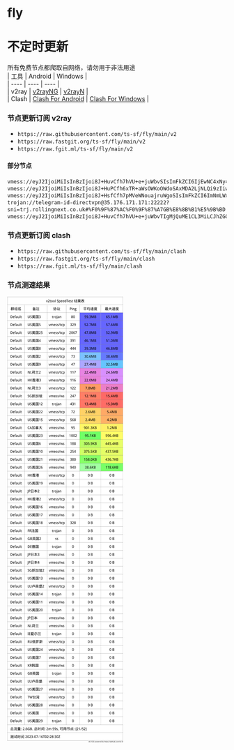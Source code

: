 # fly
# 不定时更新
所有免费节点都爬取自网络，请勿用于非法用途  
|  工具  | Android  | Windows  |  
|  ----  | ----   | ----  |  
| v2ray  | [v2rayNG](https://github.com/2dust/v2rayNG/releases) | [v2rayN](https://github.com/2dust/v2rayN/releases) |  
| Clash  | [Clash For Android](https://github.com/Kr328/ClashForAndroid/releases) | [Clash For Windows](https://github.com/Fndroid/clash_for_windows_pkg/releases) | 
  
### 节点更新订阅  v2ray
- `https://raw.githubusercontent.com/ts-sf/fly/main/v2`  
- `https://raw.fastgit.org/ts-sf/fly/main/v2`  
- `https://raw.fgit.ml/ts-sf/fly/main/v2`  
#### 部分节点  
``` 
vmess://eyJ2IjoiMiIsInBzIjoi8J+HuvCfh7hVU+e+juWbvSIsImFkZCI6IjEwNC4xNy40Mi4xNzciLCJwb3J0IjoiMjA4MiIsImlkIjoiZjRjMmMxNjItMGZjNC00NDU1LWQ4NjItMmIyNGFlYmNlMzQ3IiwiYWlkIjoiMCIsInNjeSI6ImF1dG8iLCJuZXQiOiJ3cyIsInR5cGUiOiJub25lIiwiaG9zdCI6InV4eC52dGNzcy50b3AiLCJwYXRoIjoiL3F3ZXIiLCJ0bHMiOiIiLCJzbmkiOiIiLCJ0ZXN0X25hbWUiOiJVU+e+juWbvSJ9
vmess://eyJ2IjoiMiIsInBzIjoi8J+HuPCfh6xTR+aWsOWKoOWdoSAxMDA2LjNLQi9zIiwiYWRkIjoibGlua2VkaW4uZGlzbmV0LmdxIiwicG9ydCI6IjQ0MyIsImlkIjoiYTg2OWM1NTctNWM3ZC00MjZmLTkwMzktMDI3OWMxNjM1MmJjIiwiYWlkIjoiMCIsInNjeSI6ImF1dG8iLCJuZXQiOiJ3cyIsInR5cGUiOiJub25lIiwiaG9zdCI6IiIsInBhdGgiOiIvdm1lc3N3cyIsInRscyI6InRscyIsInNuaSI6IiIsInRlc3RfbmFtZSI6IlNH5paw5Yqg5Z2hIn0=
vmess://eyJ2IjoiMiIsInBzIjoi8J+HsfCfh7pMVeWNouajruWgoSIsImFkZCI6ImNmLWx0LnNoYXJlY2VudHJlLm9ubGluZSIsInBvcnQiOiI4MCIsImlkIjoiNWY3NTFjNmUtNTBiMS00Nzk3LWJhOGUtNmZmZTMyNGEwYmNlIiwiYWlkIjoiMCIsInNjeSI6ImF1dG8iLCJuZXQiOiJ3cyIsInR5cGUiOiJub25lIiwiaG9zdCI6Imx2MS5zaGFyZWNlbnRyZXByby5vcmciLCJwYXRoIjoiL3NoaXJrZXIiLCJ0bHMiOiIiLCJzbmkiOiIiLCJ0ZXN0X25hbWUiOiJMVeWNouajruWgoSJ9
trojan://telegram-id-directvpn@35.176.171.171:22222?sni=trj.rollingnext.co.uk#%F0%9F%87%AC%F0%9F%87%A7GB%E8%8B%B1%E5%9B%BD
vmess://eyJ2IjoiMiIsInBzIjoi8J+HuvCfh7hVU+e+juWbvTIgMjQuME1CL3MiLCJhZGQiOiIxMDguMTg2LjE5Mi4yMjgiLCJwb3J0IjoiNDU1MDIiLCJpZCI6IjQxODA0OGFmLWEyOTMtNGI5OS05YjBjLTk4Y2EzNTgwZGQyNCIsImFpZCI6IjY0Iiwic2N5IjoiYXV0byIsIm5ldCI6InRjcCIsInR5cGUiOiJub25lIiwiaG9zdCI6IiIsInBhdGgiOiIvIiwidGxzIjoiIiwic25pIjoiIiwidGVzdF9uYW1lIjoiVVPnvo7lm70yIn0=
```
### 节点更新订阅  clash
- `https://raw.githubusercontent.com/ts-sf/fly/main/clash`  
- `https://raw.fastgit.org/ts-sf/fly/main/clash`  
- `https://raw.fgit.ml/ts-sf/fly/main/clash`  

### 节点测速结果
![image](traffic.png)
